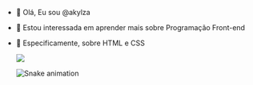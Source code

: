 - 👋 Olá, Eu sou @akylza
- 👀 Estou interessada em aprender mais sobre Programação Front-end
- 🌱 Especificamente, sobre HTML e CSS

  <a href="https://www.linkedin.com/in/akylza" target="_blank"><img src="https://img.shields.io/badge/-LinkedIn-%230077B5?style=for-the-badge&logo=linkedin&logoColor=white" target="_blank"></a> 

  ![Snake animation](https://github.com/akylza/akylza/blob/output/github-contribution-grid-snake.svg)
